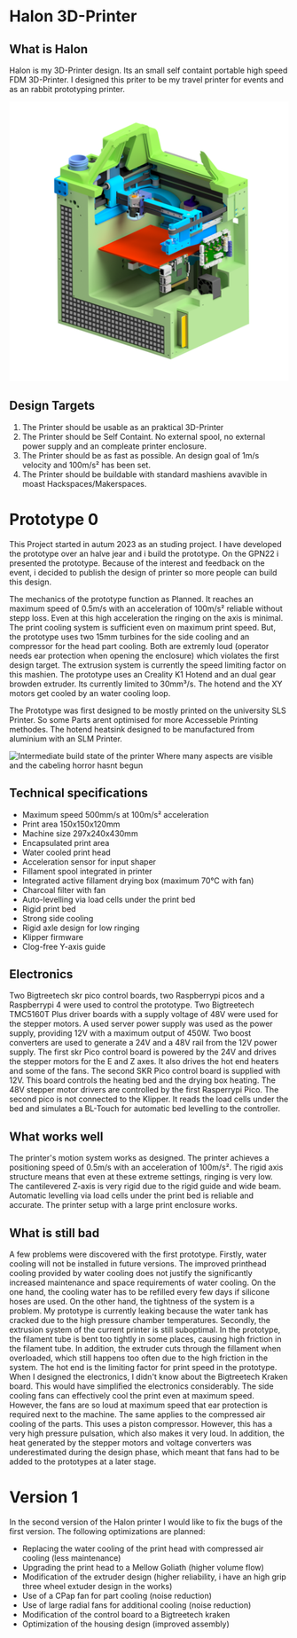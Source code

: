 # Halon 3D-Printer
## What is Halon
Halon is my 3D-Printer design. Its an small self containt portable high speed FDM 3D-Printer.
I designed this priter to be my travel printer for events and as an rabbit prototyping printer.

![3D-Render of the first Prototype](images/031-4-001-04-3_BG_XY_Mechanik.png)

## Design Targets
1. The Printer should be usable as an praktical 3D-Printer
2. The Printer should be Self Containt. No external spool, no external power supply and an compleate printer enclosure.
3. The Printer should be as fast as possible. An design goal of 1m/s velocity and 100m/s² has been set.
4. The Printer should be buildable with standard mashiens avavible in moast Hackspaces/Makerspaces.

# Prototype 0
This Project started in autum 2023 as an studing project. I have developed the prototype over an halve jear and i build the prototype. On the GPN22 i presented the prototype. Because of the interest and feedback on the event, i decided to publish the design of printer so more people can build this design. 

The mechanics of the prototype function as Planned. It reaches an maximum speed of 0.5m/s with an acceleration of 100m/s² reliable without stepp loss. Even at this high acceleration the ringing on the axis is minimal. 
The print cooling system is sufficient even on maximum print speed. But, the prototype uses two 15mm turbines for the side cooling and an compressor for the head part cooling. Both are extremly loud (operator needs ear protection when opening the enclosure) which violates the first design target.
The extrusion system is currently the speed limiting factor on this mashien. The prototype uses an Creality K1 Hotend and an dual gear browden extruder. Its currently limited to 30mm³/s. The hotend and the XY motors get cooled by an water cooling loop.

The Prototype was first designed to be mostly printed on the university SLS Printer. So some Parts arent optimised for more Accesseble Printing methodes. The hotend heatsink designed to be manufactured from aluminium with an SLM Printer.

![Intermediate build state of the printer Where many aspects are visible and the cabeling horror hasnt begun](images/Wiki/03_Pictures/11_Außenansicht.png)

## Technical specifications
- Maximum speed 500mm/s at 100m/s² acceleration
- Print area 150x150x120mm
- Machine size 297x240x430mm
- Encapsulated print area
- Water cooled print head
- Acceleration sensor for input shaper
- Fillament spool integrated in printer
- Integrated active fillament drying box (maximum 70°C with fan)
- Charcoal filter with fan
- Auto-levelling via load cells under the print bed
- Rigid print bed
- Strong side cooling
- Rigid axle design for low ringing
- Klipper firmware
- Clog-free Y-axis guide

## Electronics
Two Bigtreetech skr pico control boards, two Raspberrypi picos and a Raspberrypi 4 were used to control the prototype. Two Bigtreetech TMC5160T Plus driver boards with a supply voltage of 48V were used for the stepper motors. A used server power supply was used as the power supply, providing 12V with a maximum output of 450W. Two boost converters are used to generate a 24V and a 48V rail from the 12V power supply. The first skr Pico control board is powered by the 24V and drives the stepper motors for the E and Z axes. It also drives the hot end heaters and some of the fans. The second SKR Pico control board is supplied with 12V. This board controls the heating bed and the drying box heating. The 48V stepper motor drivers are controlled by the first Rasperrypi Pico. The second pico is not connected to the Klipper. It reads the load cells under the bed and simulates a BL-Touch for automatic bed levelling to the controller.

## What works well
The printer's motion system works as designed. The printer achieves a positioning speed of 0.5m/s with an acceleration of 100m/s². The rigid axis structure means that even at these extreme settings, ringing is very low.
The cantilevered Z-axis is very rigid due to the rigid guide and wide beam.
Automatic levelling via load cells under the print bed is reliable and accurate.
The printer setup with a large print enclosure works.

## What is still bad
A few problems were discovered with the first prototype. Firstly, water cooling will not be installed in future versions. The improved printhead cooling provided by water cooling does not justify the significantly increased maintenance and space requirements of water cooling. On the one hand, the cooling water has to be refilled every few days if silicone hoses are used. On the other hand, the tightness of the system is a problem. My prototype is currently leaking because the water tank has cracked due to the high pressure chamber temperatures.
Secondly, the extrusion system of the current printer is still suboptimal. In the prototype, the filament tube is bent too tightly in some places, causing high friction in the filament tube. In addition, the extruder cuts through the fillament when overloaded, which still happens too often due to the high friction in the system. 
The hot end is the limiting factor for print speed in the prototype.
When I designed the electronics, I didn't know about the Bigtreetech Kraken board. This would have simplified the electronics considerably. 
The side cooling fans can effectively cool the print even at maximum speed. However, the fans are so loud at maximum speed that ear protection is required next to the machine. The same applies to the compressed air cooling of the parts. This uses a piston compressor. However, this has a very high pressure pulsation, which also makes it very loud.
In addition, the heat generated by the stepper motors and voltage converters was underestimated during the design phase, which meant that fans had to be added to the prototypes at a later stage.

# Version 1
In the second version of the Halon printer I would like to fix the bugs of the first version. The following optimizations are planned:
- Replacing the water cooling of the print head with compressed air cooling (less maintenance)
- Upgrading the print head to a Mellow Goliath (higher volume flow)
- Modification of the extruder design (higher reliability, i have an high grip three wheel extuder design in the works)
- Use of a CPap fan for part cooling (noise reduction)
- Use of large radial fans for additional cooling (noise reduction)
- Modification of the control board to a Bigtreetech kraken
- Optimization of the housing design (improved assembly)
